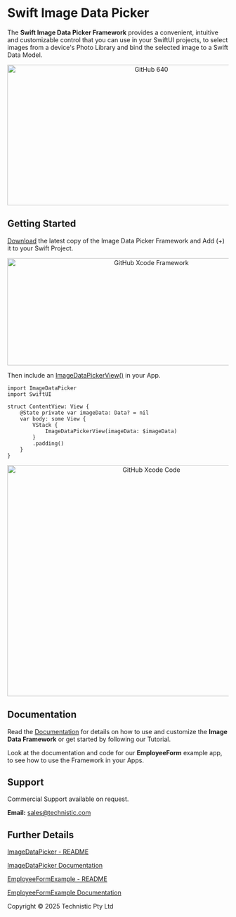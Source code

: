 # Swift Image Data Picker

The **Swift Image Data Picker Framework** provides a convenient, intuitive and customizable control that you can use in your SwiftUI projects, to select images from a device's Photo Library and bind the selected image to a Swift Data Model.

<p align="center">
<img width="640" height="320" alt="GitHub 640" src="https://github.com/user-attachments/assets/b36f3d25-3681-4197-8ad6-9b24382a0761" />
</p>

## Getting Started

[Download](https://github.com/Technistic/ImageDataPicker/releases) the latest copy of the Image Data Picker Framework and Add (+) it to your Swift Project.

<p align="center">
<img width="640" height="244" alt="GitHub Xcode Framework" src="https://github.com/user-attachments/assets/cb41a35c-7862-457c-a6e0-46c30397c630" />
</p>

Then include an [ImageDataPickerView()](https://technistic.github.io/ImageDataPicker/imagedatapicker/documentation/imagedatapicker/imagedatapickerview) in your App.

```
import ImageDataPicker
import SwiftUI

struct ContentView: View {
    @State private var imageData: Data? = nil
    var body: some View {
        VStack {
            ImageDataPickerView(imageData: $imageData)
        }
        .padding()
    }
}
```

<p align="center">
<img width="640" height="526" alt="GitHub Xcode Code" src="https://github.com/user-attachments/assets/80e65e6b-80d0-44a0-acdf-964879d4fbd8" />
</p>

## Documentation

Read the [Documentation](https://technistic.github.io/ImageDataPicker/imagedatapicker/documentation/imagedatapicker) for details on how to use and customize the **Image Data Framework** or get started by following our Tutorial.

Look at the documentation and code for our **EmployeeForm** example app, to see how to use the Framework in your Apps.

## Support

Commercial Support available on request. 

**Email:** <a href="mailto:sales\@technistic.com">sales\@technistic.com</a>


## Further Details

[ImageDataPicker - README](ImageDataPicker/README.md)

[ImageDataPicker Documentation](https://technistic.github.io/ImageDataPicker/imagedatapicker/documentation/imagedatapicker)

[EmployeeFormExample - README](EmployeeFormExample/README.md)

[EmployeeFormExample Documentation](https://technistic.github.io/ImageDataPicker/employeeformexample/documentation/employeeformexample)

Copyright &copy; 2025 Technistic Pty Ltd
